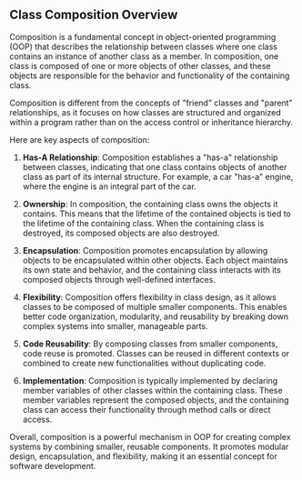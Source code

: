
## Class Composition Overview

Composition is a fundamental concept in object-oriented programming (OOP) that describes the relationship between classes where one class contains an instance of another class as a member. In composition, one class is composed of one or more objects of other classes, and these objects are responsible for the behavior and functionality of the containing class.

Composition is different from the concepts of "friend" classes and "parent<child>" relationships, as it focuses on how classes are structured and organized within a program rather than on the access control or inheritance hierarchy.

Here are key aspects of composition:

1. **Has-A Relationship**: Composition establishes a "has-a" relationship between classes, indicating that one class contains objects of another class as part of its internal structure. For example, a car "has-a" engine, where the engine is an integral part of the car.

2. **Ownership**: In composition, the containing class owns the objects it contains. This means that the lifetime of the contained objects is tied to the lifetime of the containing class. When the containing class is destroyed, its composed objects are also destroyed.

3. **Encapsulation**: Composition promotes encapsulation by allowing objects to be encapsulated within other objects. Each object maintains its own state and behavior, and the containing class interacts with its composed objects through well-defined interfaces.

4. **Flexibility**: Composition offers flexibility in class design, as it allows classes to be composed of multiple smaller components. This enables better code organization, modularity, and reusability by breaking down complex systems into smaller, manageable parts.

5. **Code Reusability**: By composing classes from smaller components, code reuse is promoted. Classes can be reused in different contexts or combined to create new functionalities without duplicating code.

6. **Implementation**: Composition is typically implemented by declaring member variables of other classes within the containing class. These member variables represent the composed objects, and the containing class can access their functionality through method calls or direct access.

Overall, composition is a powerful mechanism in OOP for creating complex systems by combining smaller, reusable components. It promotes modular design, encapsulation, and flexibility, making it an essential concept for software development.